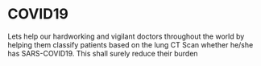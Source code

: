 # COVID19
Lets help our hardworking and vigilant doctors throughout the world by helping them classify patients based on the lung CT Scan whether he/she has SARS-COVID19.
This shall surely reduce their burden
